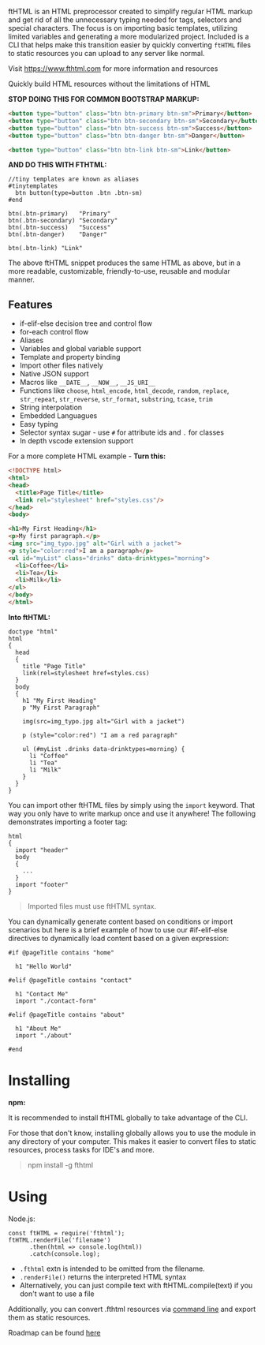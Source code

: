 ftHTML is an HTML preprocessor created to simplify regular HTML markup and get rid of all the unnecessary typing needed for tags, selectors and special characters. The focus is on importing basic templates, utilizing limited variables and generating a more modularized project. Included is a CLI that helps make this transition easier by quickly converting `ftHTML` files to static resources you can upload to any server like normal.

Visit https://www.fthtml.com for more information and resources

Quickly build HTML resources without the limitations of HTML

__STOP DOING THIS FOR COMMON BOOTSTRAP MARKUP:__
```html
<button type="button" class="btn btn-primary btn-sm">Primary</button>
<button type="button" class="btn btn-secondary btn-sm">Secondary</button>
<button type="button" class="btn btn-success btn-sm">Success</button>
<button type="button" class="btn btn-danger btn-sm">Danger</button>

<button type="button" class="btn btn-link btn-sm">Link</button>
```

__AND DO THIS WITH FTHTML:__
```
//tiny templates are known as aliases
#tinytemplates
  btn button(type=button .btn .btn-sm)
#end

btn(.btn-primary)   "Primary"
btn(.btn-secondary) "Secondary"
btn(.btn-success)   "Success"
btn(.btn-danger)    "Danger"

btn(.btn-link) "Link"
```

The above ftHTML snippet produces the same HTML as above, but in a more readable, customizable, friendly-to-use, reusable and modular manner.

## Features
* if-elif-else decision tree and control flow
* for-each control flow
* Aliases
* Variables and global variable support
* Template and property binding
* Import other files natively
* Native JSON support
* Macros like `__DATE__`, `__NOW__`, `__JS_URI__`
* Functions like `choose`, `html_encode`, `html_decode`, `random`, `replace`, `str_repeat`, `str_reverse`, `str_format`, `substring`, `tcase`, `trim`
* String interpolation
* Embedded Languagues
* Easy typing
* Selector syntax sugar - use `#` for attribute ids and `.` for classes
* In depth vscode extension support

For a more complete HTML example -
__Turn this:__
```html
<!DOCTYPE html>
<html>
<head>
  <title>Page Title</title>
  <link rel="stylesheet" href="styles.css"/>
</head>
<body>

<h1>My First Heading</h1>
<p>My first paragraph.</p>
<img src="img_typo.jpg" alt="Girl with a jacket">
<p style="color:red">I am a paragraph</p>
<ul id="myList" class="drinks" data-drinktypes="morning">
  <li>Coffee</li>
  <li>Tea</li>
  <li>Milk</li>
</ul>
</body>
</html>
```
__Into ftHTML:__
```
doctype "html"
html
{
  head
  {
    title "Page Title"
    link(rel=stylesheet href=styles.css)
  }
  body
  {
    h1 "My First Heading"
    p "My First Paragraph"

    img(src=img_typo.jpg alt="Girl with a jacket")

    p (style="color:red") "I am a red paragraph"

    ul (#myList .drinks data-drinktypes=morning) {
      li "Coffee"
      li "Tea"
      li "Milk"
    }
  }
}
```

You can import other ftHTML files by simply using the `import` keyword. That way you only have to write markup once and use it anywhere! The following demonstrates importing a footer tag:

```
html
{
  import "header"
  body
  {
    ...
  }
  import "footer"
}
```
> Imported files must use ftHTML syntax.

You can dynamically generate content based on conditions or import scenarios but here is a brief example of how to use our #if-elif-else directives to dynamically load content based on a given expression:

```
#if @pageTitle contains "home"

  h1 "Hello World"

#elif @pageTitle contains "contact"

  h1 "Contact Me"
  import "./contact-form"

#elif @pageTitle contains "about"

  h1 "About Me"
  import "./about"

#end
```

# Installing

**npm:**

It is recommended to install ftHTML globally to take advantage of the CLI.

For those that don't know, installing globally allows you to use the module in any directory of your computer. This makes it easier to convert files to static resources, process tasks for IDE's and more.

> npm install -g fthtml

# Using
Node.js:
```
const ftHTML = require('fthtml');
ftHTML.renderFile('filename')
      .then(html => console.log(html))
      .catch(console.log);
```

- `.fthtml` extn is intended to be omitted from the filename.
- `.renderFile()` returns the interpreted HTML syntax
- Alternatively, you can just compile text with ftHTML.compile(text) if you don't want to use a file

Additionally, you can convert .fthtml resources via [command line](https://www.fthtml.com/cli/) and export them as static resources.

Roadmap can be found [here](https://github.com/soulshined/fthtml/projects/1)
